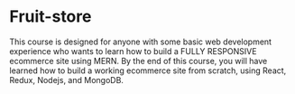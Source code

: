 # Fruit-store
This course is designed for anyone with some basic web development experience who wants to learn how to build a FULLY RESPONSIVE ecommerce site using MERN. By the end of this course, you will have learned how to build a working ecommerce site from scratch, using React, Redux, Nodejs, and MongoDB.
